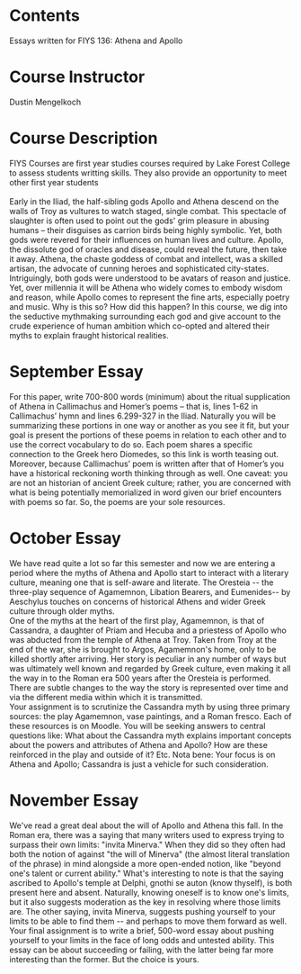 # Contents 
Essays written for FIYS 136: Athena and Apollo 

# Course Instructor
Dustin Mengelkoch

# Course Description 
FIYS Courses are first year studies courses required by Lake Forest College to assess students writting skills. They also provide an opportunity to meet other first year students <br> <br>
Early in the Iliad, the half-sibling gods Apollo and Athena descend on the walls of Troy as vultures to watch staged, single combat. This spectacle of slaughter is often used to point out the gods' grim pleasure in abusing humans – their disguises as carrion birds being highly symbolic. Yet, both gods were revered for their influences on human lives and culture. Apollo, the dissolute god of oracles and disease, could reveal the future, then take it away. Athena, the chaste goddess of combat and intellect, was a skilled artisan, the advocate of cunning heroes and sophisticated city-states. Intriguingly, both gods were understood to be avatars of reason and justice. Yet, over millennia it will be Athena who widely comes to embody wisdom and reason, while Apollo comes to represent the fine arts, especially poetry and music. Why is this so? How did this happen? In this course, we dig into the seductive mythmaking surrounding each god and give account to the crude experience of human ambition which co-opted and altered their myths to explain fraught historical realities.

# September Essay 
For this paper, write 700-800 words (minimum) about the ritual supplication of Athena in Callimachus and Homer’s poems – that is, lines 1-62 in Callimachus’ hymn and lines 6.299-327 in the Iliad. Naturally you will be summarizing these portions in one way or another as you see it fit, but your goal is present the portions of these poems in relation to each other and to use the correct vocabulary to do so. Each poem shares a specific connection to the Greek hero Diomedes, so this link is worth teasing out. Moreover, because Callimachus’ poem is written after that of Homer’s you have a historical reckoning worth thinking through as well. One caveat: you are not an historian of ancient Greek culture; rather, you are concerned with what is being potentially memorialized in word given our brief encounters with poems so far. So, the poems are your sole resources.

# October Essay 
We have read quite a lot so far this semester and now we are entering a period where the myths of Athena and Apollo start to interact with a literary culture, meaning one that is self-aware and literate. The Oresteia -- the three-play sequence of Agamemnon, Libation Bearers, and Eumenides-- by Aeschylus touches on concerns of historical Athens and wider Greek culture through older myths.
<br>
One of the myths at the heart of the first play, Agamemnon, is that of Cassandra, a daughter of Priam and Hecuba and a priestess of Apollo who was abducted from the temple of Athena at Troy. Taken from Troy at the end of the war, she is brought to Argos, Agamemnon's home, only to be killed shortly after arriving. Her story is peculiar in any number of ways but was ultimately well known and regarded by Greek culture, even making it all the way in to the Roman era 500 years after the Oresteia is performed. There are subtle changes to the way the story is represented over time and via the different media within which it is transmitted.
<br>
Your assignment is to scrutinize the Cassandra myth by using three primary sources: the play Agamemnon, vase paintings, and a Roman fresco. Each of these resources is on Moodle. You will be seeking answers to central questions like: What about the Cassandra myth explains important concepts about the powers and attributes of Athena and Apollo? How are these reinforced in the play and outside of it? Etc. Nota bene: Your focus is on Athena and Apollo; Cassandra is just a vehicle for such consideration.

# November Essay
We've read a great deal about the will of Apollo and Athena this fall. In the Roman era, there was a saying that many writers used to express trying to surpass their own limits: "invita Minerva." When they did so they often had both the notion of against "the will of Minerva" (the almost literal translation of the phrase) in mind alongside a more open-ended notion, like "beyond one's talent or current ability." What's interesting to note is that the saying ascribed to Apollo's temple at Delphi, gnothi se auton (know thyself), is both present here and absent. Naturally, knowing oneself is to know one's limits, but it also suggests moderation as the key in resolving where those limits are. The other saying, invita Minerva, suggests pushing yourself to your limits to be able to find them -- and perhaps to move them forward as well.
<br>
Your final assignment is to write a brief, 500-word essay about pushing yourself to your limits in the face of long odds and untested ability. This essay can be about succeeding or failing, with the latter being far more interesting than the former. But the choice is yours.
